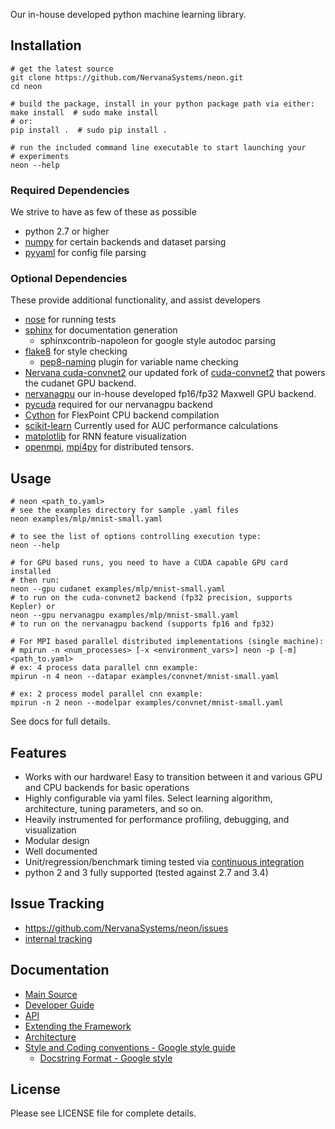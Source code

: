 Our in-house developed python machine learning library.

## Installation ##

    # get the latest source
    git clone https://github.com/NervanaSystems/neon.git
    cd neon

    # build the package, install in your python package path via either:
    make install  # sudo make install
    # or:
    pip install .  # sudo pip install .

    # run the included command line executable to start launching your
    # experiments
    neon --help


### Required Dependencies ###
We strive to have as few of these as possible
* python 2.7 or higher
* [numpy](http://www.numpy.org/) for certain backends and dataset parsing
* [pyyaml](http://pyyaml.org/) for config file parsing

### Optional Dependencies ###
These provide additional functionality, and assist developers
* [nose](https://nose.readthedocs.org/en/latest/) for running tests
* [sphinx](http://sphinx-doc.org/) for documentation generation
  * sphinxcontrib-napoleon for google style autodoc parsing
* [flake8](https://flake8.readthedocs.org/) for style checking
  * [pep8-naming](https://pypi.python.org/pypi/pep8-naming) plugin for variable
    name checking
* [Nervana cuda-convnet2](http://github.com/NervanaSystems/cuda-convnet2/)
  our updated fork of [cuda-convnet2](https://code.google.com/p/cuda-convnet2/)
  that powers the cudanet GPU backend.
* [nervanagpu](http://github.com/NervanaSystems/nervanagpu/) our in-house
  developed fp16/fp32 Maxwell GPU backend.
* [pycuda](http://mathema.tician.de/software/pycuda/) required for our
  nervanagpu backend
* [Cython](http://cython.org/) for FlexPoint CPU backend compilation
* [scikit-learn](http://scikit-learn.org) Currently used for AUC performance
  calculations
* [matplotlib](http://matplotlib.org) for RNN feature visualization
* [openmpi](http://www.open-mpi.org), [mpi4py](http://mpi4py.scipy.org) for
  distributed tensors.


## Usage ##

    # neon <path_to.yaml>
    # see the examples directory for sample .yaml files
    neon examples/mlp/mnist-small.yaml

    # to see the list of options controlling execution type:
    neon --help

    # for GPU based runs, you need to have a CUDA capable GPU card installed
    # then run:
    neon --gpu cudanet examples/mlp/mnist-small.yaml
    # to run on the cuda-convnet2 backend (fp32 precision, supports Kepler) or
    neon --gpu nervanagpu examples/mlp/mnist-small.yaml
    # to run on the nervanagpu backend (supports fp16 and fp32)

    # For MPI based parallel distributed implementations (single machine):
    # mpirun -n <num_processes> [-x <environment_vars>] neon -p [-m] <path_to.yaml>
    # ex: 4 process data parallel cnn example:
    mpirun -n 4 neon --datapar examples/convnet/mnist-small.yaml

    # ex: 2 process model parallel cnn example:
    mpirun -n 2 neon --modelpar examples/convnet/mnist-small.yaml

See docs for full details.

## Features ##
* Works with our hardware!  Easy to transition between it and various GPU and
  CPU backends for basic operations
* Highly configurable via yaml files.  Select learning algorithm, architecture,
  tuning parameters, and so on.
* Heavily instrumented for performance profiling, debugging, and visualization
* Modular design
* Well documented
* Unit/regression/benchmark timing tested via
  [continuous integration](http://gitlab.localdomain:82)
* python 2 and 3 fully supported (tested against 2.7 and 3.4)


## Issue Tracking ##
* https://github.com/NervanaSystems/neon/issues
* [internal tracking](http://nervanasys.atlassian.net/browse/MYL)


## Documentation ##
* [Main Source](http://framework.nervanasys.com/docs/latest)
* [Developer Guide](http://framework.nervanasys.com/docs/latest/developing_framework.html)
* [API](http://framework.nervanasys.com/docs/latest/api.html)
* [Extending the Framework](http://framework.nervanasys.com/docs/latest/developing_framework.html#extending-the-framework)
* [Architecture](https://framework.nervanasys.com/docs/latest/developing_framework.html#architecture)
* [Style and Coding conventions - Google style guide](http://google-styleguide.googlecode.com/svn/trunk/pyguide.html)
   * [Docstring Format - Google style](http://sphinx-doc.org/latest/ext/example_google.html#example-google)


## License ##

Please see LICENSE file for complete details.
